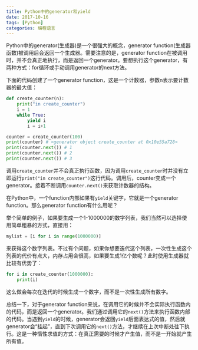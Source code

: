 ```yaml
---
title: Python中的generator和yield
date: 2017-10-16
tags: [Python]
categories: 编程语言
---
```


Python中的generator(生成器)是一个很强大的概念，generator function(生成器函数)被调用后会返回一个生成器。需要注意的是，generator function在被调用时，并不会真正地执行，而是返回一个generator。要想执行这个generator，有两种方式：for循环或手动调用generator的next方法。

下面的代码创建了一个generator function，这是一个计数器，参数n表示要计数器的最大值：

```Python
def create_counter(n):
    print("in create_counter")
    i = 1
    while True:
        yield i
        i = i+1

counter = create_counter(100)
print(counter) # <generator object create_counter at 0x10e55a728>
print(counter.next()) # 1
print(counter.next()) # 2
print(counter.next()) # 3
```

调用`create_counter`并不会真正执行函数，因为调用`create_counter`时并没有立即运行`print("in create_counter")`这行代码。调用后，counter变成一个generator。接着不断调用`counter.next()`来获取计数器的结构。

在Python中，一个function内部如果有`yield`关键字，它就是一个generator function。那么generator function有什么用呢？

举个简单的例子，如果要生成一个1-1000000的数字列表，我们当然可以选择使用简单粗暴的方式，直接用：

```Python
mylist = [i for i in range(1000000)]
```

来获得这个数字列表。不过有个问题，如果你想要迭代这个列表，一次性生成这个列表的代价有点大，内存占用会很高，如果要生成1亿个数呢？此时使用生成器就比较有优势了：

```Python
for i in create_counter(1000000):
    print(i)
```

这么做会每次在迭代的时候生成一个数字，而不是一次性生成所有数字。

总结一下，对于generator function来说，在调用它的时候并不会实际执行函数内的代码，而是返回一个generator。我们通过调用它的`next()`方法来执行函数内部的代码。当遇到`yield`的时候，generator会返回`yield`后面表达式的值，然后就generator会“挂起”，直到下次调用它的`next()`方法，才继续在上次中断处往下执行。这是一种惰性求值的方式：在真正需要的时候才产生值，而不是一开始就产生所有值。
